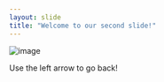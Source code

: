 ```yaml
---
layout: slide
title: "Welcome to our second slide!"
---
```

![image](https://cnnespanol.cnn.com/wp-content/uploads/2018/10/181018064715-01-food-meme-screengrab-restricted-exlarge-169.jpg?quality=100&strip=info&w=460&h=260&crop=1)

Use the left arrow to go back!
